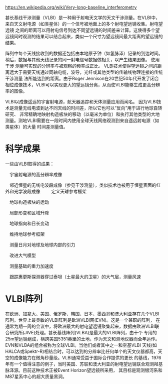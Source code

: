 https://en.wikipedia.org/wiki/Very-long-baseline_interferometry

甚长基线干涉测量（VLBI）是一种用于射电天文学的天文干涉测量。在VLBI中，来自天文射电源（如类星体）的一个信号被地面上的多个射电望远镜收集。射电望远镜
之间的距离可以用射电信号到达不同望远镜的时间差来计算。这使得多个望远镜同时观测的结果可以结合起来，类似一个尺寸为望远镜间最大距离的望远镜的结果。

阵列中每个天线接收到的数据还包括由本地原子钟（如氢脉泽）记录的到达时间。稍后，数据与其他天线记录的同一射电信号数据做相关，以产生结果图像。 使用干涉
测量可实现的分辨率与被观察的频率成正比。 VLBI技术使得望远镜之间的距离远大于需要天线通过同轴电缆，波导，光纤或其他类型的传输线物理连接的传统干涉测量
法所能达到的距离。由于Roger Jennison在20世纪50年代开发了闭合相位成像技术，VLBI可以实现更大的望远镜分离，从而使VLBI能够生成更高分辨率的图像。

VLBI以成像遥远的宇宙射电源，航天器追踪和天体测量应用而闻名。 因为VLBI技术是测量无线电波到达不同天线的时间差，所以它也可以“反向”用于进行地球自转研究、
非常精确地映射构造板块的移动（以毫米为单位）和执行其他类型的大地测量。测地VLBI需要在一段时间内使用全球天线网络观测到来自遥远射电源（如类星体）的大量
时间差测量值。

# 科学成果

一些由VLBI取得的成果：

　宇宙射电源的高分辨率成像
 
　邻近恒星的无线电波段成像（参见干涉测量），类似技术也被用于恒星表面的红外和光学波段成像
　
　定义天球参考框架
 
　地球构造板块的运动
 
　局部形变和区域升降
 
　地球指向和日长变动
 
　维持地球参考框架
 
　测量日月对地球及地球内部的引力
 
　改进大气模型
 
　测量基础的重力加速度
 
　跟踪惠更斯探测器穿过泰坦（土星最大的卫星）的大气层，测量风速

# VLBI阵列

在欧洲、加拿大、美国、俄罗斯、韩国、日本、墨西哥和澳大利亚存在几个VLBI阵列。世界上最灵敏的VLBI阵列是欧洲VLBI网(EVN)。这是一个兼职的阵列，
在通常为期一周的会议中，将欧洲最大的射电望远镜聚集起来，数据由欧洲VLBI联合研究所(JIVE)处理。甚长基线阵列(VLBA)是最大的VLBI阵列，由十个
专用的25m望远镜组成，横跨美国5351英里的土地，作为天文和测地仪器而全年运作。EVN和VLBA的组合被称为全球VLBI。当他们或者其中之一和空基VLBI
天线(如HALCA或Spektr-R)相结合时，可以达到的分辨率比任何单个的天文仪器都高，天空的成像能力在微角秒量级。VLBI通常受益于国际合作提供的更长
的基线，1976年有一个值得注意的例子，当时美国、苏联和澳大利亚的射电望远镜联合观测羟基脉泽源。目前这种技术正被Event Horizon望远镜所采用，
其目标是观测银河系和M87星系中心的超大质量黑洞。
